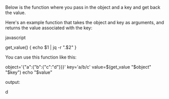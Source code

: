 Below is the function where you pass in the object and a key and get back the value. 

Here's an example function that takes the object and key as arguments, and returns the value associated with the key:

javascript

get_value() { echo $1 | jq -r ".$2" }

You can use this function like this:

object='{"a":{"b":{"c":"d"}}}' key='a/b/c' value=$(get_value "$object" "$key") echo "$value"

output:

d
